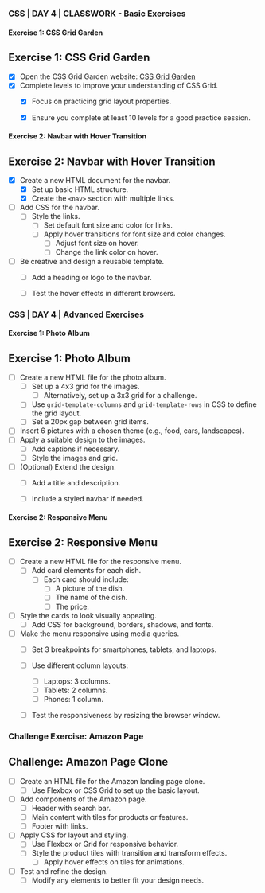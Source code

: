 

### CSS | DAY 4 | CLASSWORK - Basic Exercises

#### Exercise 1: CSS Grid Garden

## Exercise 1: CSS Grid Garden
- [x] Open the CSS Grid Garden website: [CSS Grid Garden](https://cssgridgarden.com/#de)
- [x] Complete levels to improve your understanding of CSS Grid.
  - [x] Focus on practicing grid layout properties.
  - [x] Ensure you complete at least 10 levels for a good practice session.


#### Exercise 2: Navbar with Hover Transition

## Exercise 2: Navbar with Hover Transition
- [x] Create a new HTML document for the navbar.
  - [x] Set up basic HTML structure.
  - [x] Create the `<nav>` section with multiple links.
- [ ] Add CSS for the navbar.
  - [ ] Style the links.
    - [ ] Set default font size and color for links.
    - [ ] Apply hover transitions for font size and color changes.
      - [ ] Adjust font size on hover.
      - [ ] Change the link color on hover.
- [ ] Be creative and design a reusable template.
  - [ ] Add a heading or logo to the navbar.
  - [ ] Test the hover effects in different browsers.


### CSS | DAY 4 | Advanced Exercises

#### Exercise 1: Photo Album

## Exercise 1: Photo Album
- [ ] Create a new HTML file for the photo album.
  - [ ] Set up a 4x3 grid for the images.
    - [ ] Alternatively, set up a 3x3 grid for a challenge.
  - [ ] Use `grid-template-columns` and `grid-template-rows` in CSS to define the grid layout.
  - [ ] Set a 20px gap between grid items.
- [ ] Insert 6 pictures with a chosen theme (e.g., food, cars, landscapes).
- [ ] Apply a suitable design to the images.
  - [ ] Add captions if necessary.
  - [ ] Style the images and grid.
- [ ] (Optional) Extend the design.
  - [ ] Add a title and description.
  - [ ] Include a styled navbar if needed.


#### Exercise 2: Responsive Menu

## Exercise 2: Responsive Menu
- [ ] Create a new HTML file for the responsive menu.
  - [ ] Add card elements for each dish.
    - [ ] Each card should include:
      - [ ] A picture of the dish.
      - [ ] The name of the dish.
      - [ ] The price.
- [ ] Style the cards to look visually appealing.
  - [ ] Add CSS for background, borders, shadows, and fonts.
- [ ] Make the menu responsive using media queries.
  - [ ] Set 3 breakpoints for smartphones, tablets, and laptops.
  - [ ] Use different column layouts:
    - [ ] Laptops: 3 columns.
    - [ ] Tablets: 2 columns.
    - [ ] Phones: 1 column.
  - [ ] Test the responsiveness by resizing the browser window.


### Challenge Exercise: Amazon Page

## Challenge: Amazon Page Clone
- [ ] Create an HTML file for the Amazon landing page clone.
  - [ ] Use Flexbox or CSS Grid to set up the basic layout.
- [ ] Add components of the Amazon page.
  - [ ] Header with search bar.
  - [ ] Main content with tiles for products or features.
  - [ ] Footer with links.
- [ ] Apply CSS for layout and styling.
  - [ ] Use Flexbox or Grid for responsive behavior.
  - [ ] Style the product tiles with transition and transform effects.
    - [ ] Apply hover effects on tiles for animations.
- [ ] Test and refine the design.
  - [ ] Modify any elements to better fit your design needs.

